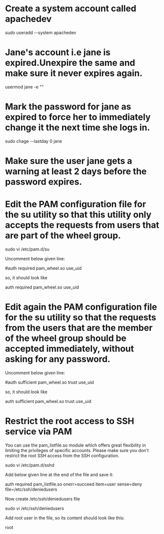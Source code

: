 # Create a system account called apachedev

sudo useradd --system apachedev

# Jane's account i.e jane is expired.Unexpire the same and make sure it never expires again.

usermod jane -e "" 

# Mark the password for jane as expired to force her to immediately change it the next time she logs in.

sudo chage --lastday 0 jane

# Make sure the user jane gets a warning at least 2 days before the password expires.

# Edit the PAM configuration file for the su utility so that this utility only accepts the requests from users that are part of the wheel group.

sudo vi /etc/pam.d/su

Uncomment below given line:


#auth           required        pam_wheel.so use_uid



so, it should look like


auth           required        pam_wheel.so use_uid

# Edit again the PAM configuration file for the su utility so that the requests from the users that are the member of the wheel group should be accepted immediately, without asking for any password.

Uncomment below given line:


#auth           sufficient      pam_wheel.so trust use_uid



so, it should look like


auth           sufficient      pam_wheel.so trust use_uid

# Restrict the root access to SSH service via PAM

You can use the pam_listfile.so module which offers great flexibility in limiting the privileges of specific accounts. Please make sure you don't restrict the root SSH access from the SSH configuration.

sudo vi /etc/pam.d/sshd

Add below given line at the end of the file and save it:


auth    required       pam_listfile.so onerr=succeed  item=user  sense=deny  file=/etc/ssh/deniedusers



Now create /etc/ssh/deniedusers file


sudo vi /etc/ssh/deniedusers



Add root user in the file, so its content should look like this:


root
